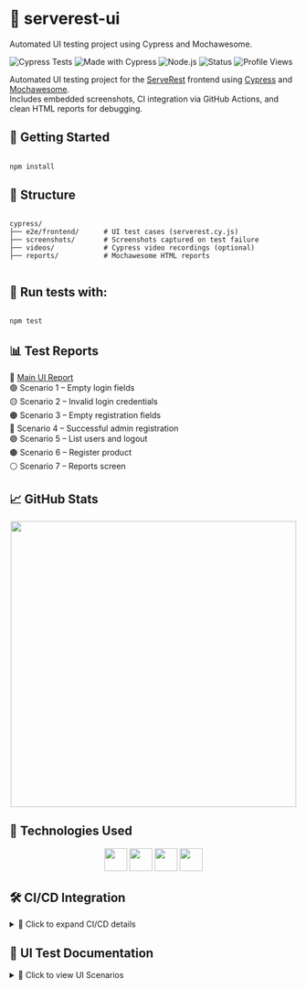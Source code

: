 # 🧪 serverest-ui

Automated UI testing project using Cypress and Mochawesome.

![Cypress Tests](https://github.com/lrisch-l/serverest-ui/actions/workflows/test-report.yml/badge.svg)
![Made with Cypress](https://img.shields.io/badge/Cypress-automation-brightgreen?logo=cypress)
![Node.js](https://img.shields.io/badge/Node.js-v18.17.0-blue?logo=node.js)
![Status](https://img.shields.io/badge/tests-passing-brightgreen)
![Profile Views](https://komarev.com/ghpvc/?username=lrisch-l)

Automated UI testing project for the [ServeRest](https://github.com/PauloGoncalvesBH/ServeRest) frontend using [Cypress](https://www.cypress.io/) and [Mochawesome](https://github.com/adamgruber/mochawesome).  
Includes embedded screenshots, CI integration via GitHub Actions, and clean HTML reports for debugging.

## 🚀 Getting Started

```bash

npm install

```
## 📂 Structure

```

cypress/
├── e2e/frontend/      # UI test cases (serverest.cy.js)
├── screenshots/       # Screenshots captured on test failure
├── videos/            # Cypress video recordings (optional)
├── reports/           # Mochawesome HTML reports


```

## 🚀 Run tests with:

```bash

npm test

```

## 📊 Test Reports

🔹 [Main UI Report](https://github.com/lrisch-l/serverest-ui/tree/main/cypress/reports/index.html)  
🟢 Scenario 1 – Empty login fields  
🟡 Scenario 2 – Invalid login credentials  
🟠 Scenario 3 – Empty registration fields  
🔵 Scenario 4 – Successful admin registration  
🟣 Scenario 5 – List users and logout  
🟤 Scenario 6 – Register product  
⚪ Scenario 7 – Reports screen

## 📈 GitHub Stats

<p align="center"><img src="https://github-readme-stats.vercel.app/api?username=lrisch-l&show_icons=true&theme=github_dark" width="500"/></p>

## 🧰 Technologies Used

<p align="center">
  <img src="https://cdn.jsdelivr.net/gh/devicons/devicon/icons/javascript/javascript-original.svg" width="40" />
  <img src="https://cdn.jsdelivr.net/gh/devicons/devicon/icons/cypressio/cypressio-original.svg" width="40" />
  <img src="https://cdn.jsdelivr.net/gh/devicons/devicon/icons/nodejs/nodejs-original.svg" width="40" />
  <img src="https://cdn.jsdelivr.net/gh/devicons/devicon/icons/github/github-original.svg" width="40" />
</p>

## 🛠️ CI/CD Integration

<details><summary>🔧 Click to expand CI/CD details</summary>
This project uses GitHub Actions to run Cypress UI tests on every push and pull request to main.  
Failed tests automatically upload screenshots as artifacts for debugging.  
Reports are generated using Mochawesome and stored in /cypress/reports.  
📦 All artifacts are downloadable from the Actions tab (https://github.com/lrisch-l/serverest-ui/actions).
</details>

## 📜 UI Test Documentation

<details>
  <summary>📘 Click to view UI Scenarios</summary>

  <br>

  | Scenario     | Description                                      |
  |--------------|--------------------------------------------------|
  | Scenario 1   | Empty login fields – validates required messages |
  | Scenario 2   | Invalid login credentials – shows error feedback |
  | Scenario 3   | Empty registration – checks required validations |
  | Scenario 4   | Successful admin registration – dynamic email    |
  | Scenario 5   | List users and logout – full flow navigation     |
  | Scenario 6   | Register product – adds product with image       |
  | Scenario 7   | Reports screen – validates placeholder message   |

</details>







 



